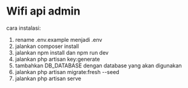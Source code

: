 # Wifi api admin
cara instalasi:
1. rename .env.example menjadi .env
2. jalankan composer install
3. jalankan npm install dan npm run dev
4. jalankan php artisan key:generate
5. tambahkan DB_DATABASE dengan database yang akan digunakan
6. jalankan php artisan migrate:fresh --seed
7. jalankan php artisan serve